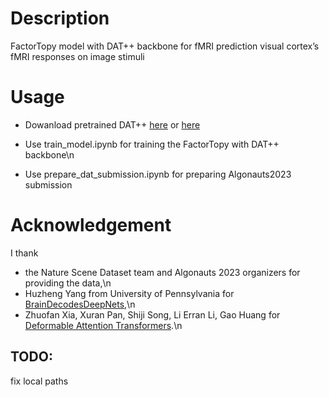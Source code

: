 # Description

FactorTopy model with DAT++ backbone for fMRI prediction visual cortex’s fMRI responses on image stimuli

# Usage

* Dowanload pretrained DAT++ [here](https://1drv.ms/u/s!ApI0vb6wPqmtgroNdQXStfHGPbzkpw?e=fWJT5O) or [here](https://1drv.ms/u/s!ApI0vb6wPqmtgroVYhIIowSbZOFXFw?e=uNShfl)

* Use train_model.ipynb for training the FactorTopy with DAT++ backbone\n
* Use prepare_dat_submission.ipynb for preparing Algonauts2023 submission

# Acknowledgement

I thank
* the Nature Scene Dataset team and Algonauts 2023 organizers for providing the data,\n
* Huzheng Yang from University of Pennsylvania for [BrainDecodesDeepNets](https://github.com/huzeyann/BrainDecodesDeepNets),\n
* Zhuofan Xia, Xuran Pan, Shiji Song, Li Erran Li, Gao Huang for [Deformable Attention Transformers](https://github.com/LeapLabTHU/DAT).\n

## TODO:
fix local paths

